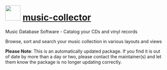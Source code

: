 # <img src="https://cdn.jsdelivr.net/gh/mkevenaar/chocolatey-packages@3ada520713de48c2e8ef7d39a47184bb5dbc62cf/icons/music-collector.png" width="48" height="48"/> [music-collector](https://chocolatey.org/packages/music-collector)

Music Database Software - Catalog your CDs and vinyl records

Browse, sort and search your music collection in various layouts and views

**Please Note**: This is an automatically updated package. If you find it is
out of date by more than a day or two, please contact the maintainer(s) and
let them know the package is no longer updating correctly.

